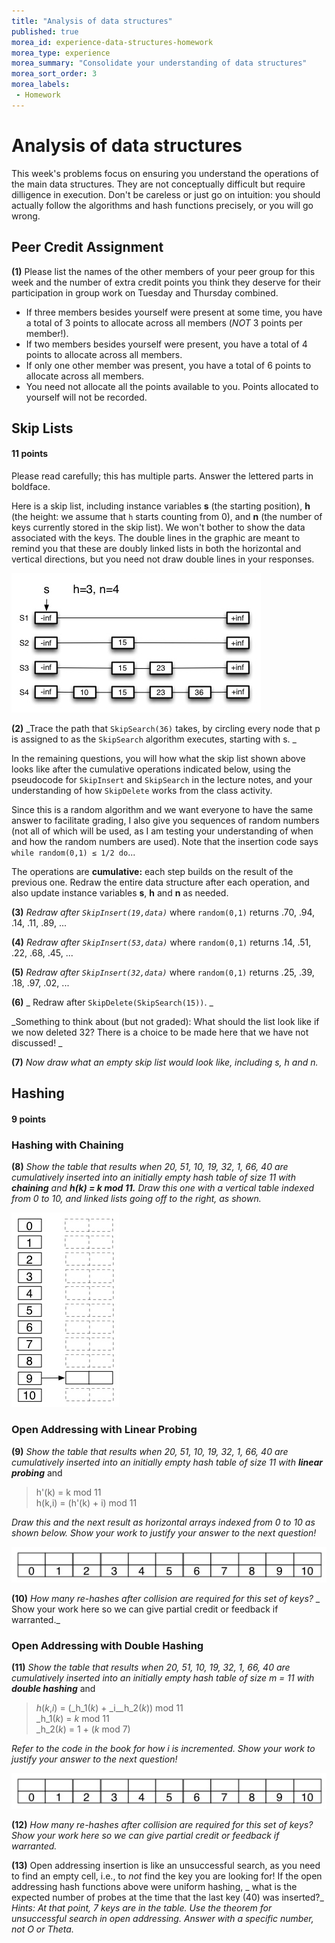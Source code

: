 ```yaml
---
title: "Analysis of data structures"
published: true
morea_id: experience-data-structures-homework
morea_type: experience
morea_summary: "Consolidate your understanding of data structures"
morea_sort_order: 3
morea_labels:
 - Homework
---
```


# Analysis of data structures

This week's problems focus on ensuring you understand the operations of the
main data structures. They are not conceptually difficult but require
dilligence in execution. Don't be careless or just go on intuition: you should
actually follow the algorithms and hash functions precisely, or you will go
wrong.

## Peer Credit Assignment

**(1)** Please list the names of the other members of your peer group for this week and the number of extra credit points you think they deserve for their participation in group work on Tuesday and Thursday combined.

  * If three members besides yourself were present at some time, you have a total of 3 points to allocate across all members (_NOT_ 3 points per member!).
  * If two members besides yourself were present, you have a total of 4 points to allocate across all members.
  * If only one other member was present, you have a total of 6 points to allocate across all members.
  * You need not allocate all the points available to you. Points allocated to yourself will not be recorded.

## Skip Lists

#### 11 points

Please read carefully; this has multiple parts. Answer the lettered parts in
boldface.

Here is a skip list, including instance variables **s** (the starting
position), **h** (the height: we assume that `h` starts counting from 0), and
**n** (the number of keys currently stored in the skip list). We won't bother
to show the data associated with the keys. The double lines in the graphic are
meant to remind you that these are doubly linked lists in both the horizontal
and vertical directions, but you need not draw double lines in your responses.

![](starting-skip-list.jpg)

**(2)** _Trace the path that `SkipSearch(36)` takes, by circling every node that p is assigned to as the `SkipSearch` algorithm executes, starting with s. _

In the remaining questions, you will how what the skip list shown above looks
like after the cumulative operations indicated below, using the pseudocode for
`SkipInsert` and `SkipSearch` in the lecture notes, and your understanding of
how `SkipDelete` works from the class activity.

Since this is a random algorithm and we want everyone to have the same answer
to facilitate grading, I also give you sequences of random numbers (not all of
which will be used, as I am testing your understanding of when and how the
random numbers are used). Note that the insertion code says ` while
random(0,1) ≤ 1/2 do`...

The operations are **cumulative:** each step builds on the result of the
previous one. Redraw the entire data structure after each operation, and also
update instance variables **s**, **h** and **n** as needed.

**(3)** _Redraw after `SkipInsert(19,data)`_ where `random(0,1)` returns .70, .94, .14, .11, .89, ... 

**(4)** _Redraw after `SkipInsert(53,data)`_ where `random(0,1)` returns .14, .51, .22, .68, .45, ... 

**(5)** _Redraw after `SkipInsert(32,data)`_ where `random(0,1)` returns .25, .39, .18, .97, .02, ... 

**(6)** _ Redraw after `SkipDelete(SkipSearch(15))`. _

_Something to think about (but not graded): What should the list look like if
we now deleted 32? There is a choice to be made here that we have not
discussed! _

**(7)** _Now draw what an _empty_ skip list would look like, including s, h and n._

## Hashing

#### 9 points

###  Hashing with Chaining

**(8)** _Show the table that results when 20, 51, 10, 19, 32, 1, 66, 40 are cumulatively inserted into an initially empty hash table of size 11 with **chaining** and **_h_(_k_) = _k_ mod 11.**_ _Draw this one with a vertical table indexed from 0 to 10, and linked lists going off to the right, as shown._

![](hash-chaining-template.jpg)

###  Open Addressing with Linear Probing

**(9)** _Show the table that results when 20, 51, 10, 19, 32, 1, 66, 40 are cumulatively inserted into an initially empty hash table of size 11 with **linear probing**_ and

> h'(k) = k mod 11  
h(k,i) = (h'(k) + i) mod 11

_Draw this and the next result as horizontal arrays indexed from 0 to 10 as
shown below. Show your work to justify your answer to the next question!_

![](hash-open-template.jpg)

**(10)** _How many re-hashes after collision are required for this set of keys?_ _ Show your work here so we can give partial credit or feedback if warranted._

### Open Addressing with Double Hashing

**(11)** _Show the table that results when 20, 51, 10, 19, 32, 1, 66, 40 are cumulatively inserted into an initially empty hash table of size _m_ = 11 with **double hashing**_ and

> _h_(_k_,_i_) = (_h_1(_k_) + _i__h_2(_k_)) mod 11  
_h_1(_k_) = _k_ mod 11  
_h_2(_k_) = 1 + (_k_ mod 7)

_Refer to the code in the book for how i is incremented. Show your work to
justify your answer to the next question!_

![](hash-open-template.jpg)

**(12)** _How many re-hashes after collision are required for this set of keys?_ _Show your work here so we can give partial credit or feedback if warranted._

**(13)** Open addressing insertion is like an unsuccessful search, as you need to find an empty cell, i.e., to _not_ find the key you are looking for! If the open addressing hash functions above were uniform hashing, _ what is the expected number of probes at the time that the last key (40) was inserted?_ _Hints: At that point, 7 keys are in the table. Use the theorem for unsuccessful search in open addressing._ _Answer with a specific number, not O or Theta._

    
